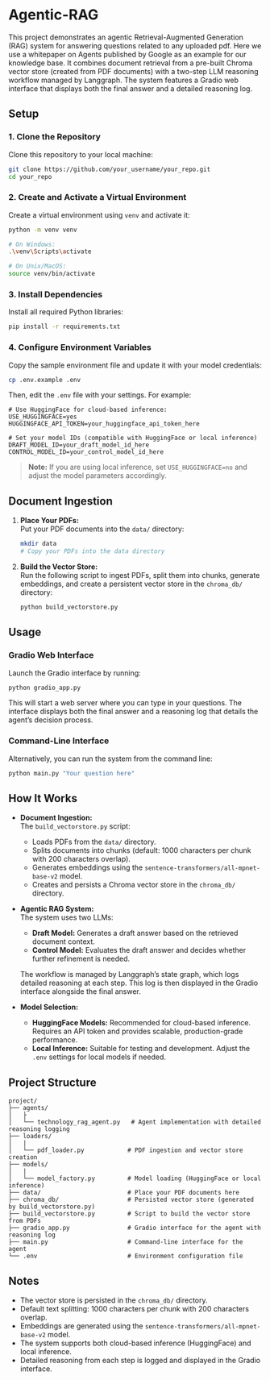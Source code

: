 # Agentic-RAG


This project demonstrates an agentic Retrieval-Augmented Generation (RAG) system for answering questions related to any uploaded pdf. Here we use a whitepaper on Agents published by Google as an example for our knowledge base.
It combines document retrieval from a pre-built Chroma vector store (created from PDF documents) with a two-step LLM reasoning workflow managed by Langgraph.
The system features a Gradio web interface that displays both the final answer and a detailed reasoning log.

## Setup

### 1. Clone the Repository

Clone this repository to your local machine:

```bash
git clone https://github.com/your_username/your_repo.git
cd your_repo
```

### 2. Create and Activate a Virtual Environment

Create a virtual environment using `venv` and activate it:

```bash
python -m venv venv

# On Windows:
.\venv\Scripts\activate

# On Unix/MacOS:
source venv/bin/activate
```

### 3. Install Dependencies

Install all required Python libraries:

```bash
pip install -r requirements.txt
```

### 4. Configure Environment Variables

Copy the sample environment file and update it with your model credentials:

```bash
cp .env.example .env
```

Then, edit the `.env` file with your settings. For example:

```env
# Use HuggingFace for cloud-based inference:
USE_HUGGINGFACE=yes
HUGGINGFACE_API_TOKEN=your_huggingface_api_token_here

# Set your model IDs (compatible with HuggingFace or local inference)
DRAFT_MODEL_ID=your_draft_model_id_here
CONTROL_MODEL_ID=your_control_model_id_here
```

> **Note:** If you are using local inference, set `USE_HUGGINGFACE=no` and adjust the model parameters accordingly.

## Document Ingestion

1. **Place Your PDFs:**  
   Put your PDF documents into the `data/` directory:

   ```bash
   mkdir data
   # Copy your PDFs into the data directory
   ```

2. **Build the Vector Store:**  
   Run the following script to ingest PDFs, split them into chunks, generate embeddings, and create a persistent vector store in the `chroma_db/` directory:

   ```bash
   python build_vectorstore.py
   ```

## Usage

### Gradio Web Interface

Launch the Gradio interface by running:

```bash
python gradio_app.py
```

This will start a web server where you can type in your questions.
The interface displays both the final answer and a reasoning log that details the agent’s decision process.

### Command-Line Interface

Alternatively, you can run the system from the command line:

```bash
python main.py "Your question here"
```

## How It Works

- **Document Ingestion:**  
  The `build_vectorstore.py` script:
  - Loads PDFs from the `data/` directory.
  - Splits documents into chunks (default: 1000 characters per chunk with 200 characters overlap).
  - Generates embeddings using the `sentence-transformers/all-mpnet-base-v2` model.
  - Creates and persists a Chroma vector store in the `chroma_db/` directory.

- **Agentic RAG System:**  
  The system uses two LLMs:
  - **Draft Model:** Generates a draft answer based on the retrieved document context.
  - **Control Model:** Evaluates the draft answer and decides whether further refinement is needed.
  
  The workflow is managed by Langgraph’s state graph, which logs detailed reasoning at each step.
  This log is then displayed in the Gradio interface alongside the final answer.

- **Model Selection:**  
  - **HuggingFace Models:** Recommended for cloud-based inference. Requires an API token and provides scalable, production-grade performance.
  - **Local Inference:** Suitable for testing and development. Adjust the `.env` settings for local models if needed.

## Project Structure

```
project/
├── agents/
│   ├
│   └── technology_rag_agent.py   # Agent implementation with detailed reasoning logging
├── loaders/
│   |
│   └── pdf_loader.py            # PDF ingestion and vector store creation
├── models/
│   |
│   └── model_factory.py         # Model loading (HuggingFace or local inference)
├── data/                        # Place your PDF documents here
├── chroma_db/                   # Persisted vector store (generated by build_vectorstore.py)
├── build_vectorstore.py         # Script to build the vector store from PDFs
├── gradio_app.py                # Gradio interface for the agent with reasoning log
├── main.py                      # Command-line interface for the agent
└── .env                         # Environment configuration file
```

## Notes

- The vector store is persisted in the `chroma_db/` directory.
- Default text splitting: 1000 characters per chunk with 200 characters overlap.
- Embeddings are generated using the `sentence-transformers/all-mpnet-base-v2` model.
- The system supports both cloud-based inference (HuggingFace) and local inference.
- Detailed reasoning from each step is logged and displayed in the Gradio interface.


